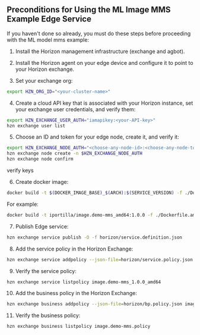## <a id=preconditions></a> Preconditions for Using the ML Image MMS Example Edge Service

If you haven't done so already, you must do these steps before proceeding with the ML model mms example:

1. Install the Horizon management infrastructure (exchange and agbot).

2. Install the Horizon agent on your edge device and configure it to point to your Horizon exchange.

3. Set your exchange org:

```bash
export HZN_ORG_ID="<your-cluster-name>"
```

4. Create a cloud API key that is associated with your Horizon instance, set your exchange user credentials, and verify them:

```bash
export HZN_EXCHANGE_USER_AUTH="iamapikey:<your-API-key>"
hzn exchange user list
```

5. Choose an ID and token for your edge node, create it, and verify it:

```bash
export HZN_EXCHANGE_NODE_AUTH="<choose-any-node-id>:<choose-any-node-token>"
hzn exchange node create -n $HZN_EXCHANGE_NODE_AUTH
hzn exchange node confirm
```

verify keys


6. Create docker image:

```bash
docker build -t $(DOCKER_IMAGE_BASE)_$(ARCH):$(SERVICE_VERSION) -f ./Dockerfile.$(ARCH) .
```
For example:

```bash
docker build -t iportilla/image.demo-mms_amd64:1.0.0 -f ./Dockerfile.amd64 .
```

7. Publish Edge service:

```bash
hzn exchange service publish -O -f horizon/service.definition.json
```

8. Add the service policy in the Horizon Exchange:

```bash
hzn exchange service addpolicy --json-file=horizon/service.policy.json image.demo-mms_1.0.0_amd64
```

9. Verify the service policy:

```bash
hzn exchange service listpolicy image.demo-mms_1.0.0_amd64
```

10. Add the business policy in the Horizon Exchange:

```bash
hzn exchange business addpolicy --json-file=horizon/bp.policy.json image.demo-mms.policy
```

11. Verify the business policy:

```bash
hzn exchange business listpolicy image.demo-mms.policy
```